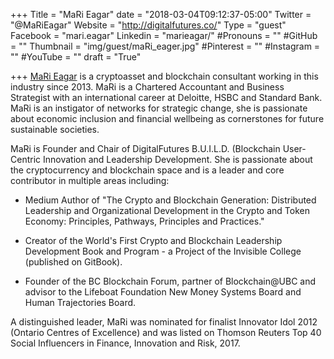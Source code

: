 +++
Title = "MaRi Eagar"
date = "2018-03-04T09:12:37-05:00"
Twitter = "@MaRiEagar"
Website = "http://digitalfutures.co/"
Type = "guest"
Facebook = "mari.eagar"
Linkedin = "marieagar/"
#Pronouns = ""
#GitHub = ""
Thumbnail = "img/guest/maRi_eager.jpg"
#Pinterest = ""
#Instagram = ""
#YouTube = ""
draft = "True"

+++
[MaRi Eagar](linkedin.com/in/marieager/) is a cryptoasset and blockchain consultant working in this industry since 2013. MaRi is a Chartered Accountant and Business Strategist with an international career at Deloitte, HSBC and Standard Bank. MaRi is an instigator of networks for strategic change, she is passionate about economic inclusion and financial wellbeing as cornerstones for future sustainable societies.

MaRi is Founder and Chair of DigitalFutures B.U.I.L.D. (Blockchain User-Centric Innovation and Leadership Development. She is passionate about the cryptocurrency and blockchain space and is a leader and core contributor in multiple areas including:

* Medium Author of "The Crypto and Blockchain Generation: Distributed Leadership and Organizational Development in the Crypto and Token Economy: Principles, Pathways, Principles and Practices."

* Creator of the World's First Crypto and Blockchain Leadership Development Book and Program - a Project of the Invisible College (published on GitBook).

* Founder of the BC Blockchain Forum, partner of Blockchain@UBC and advisor to the Lifeboat Foundation New Money Systems Board and Human Trajectories Board.

A distinguished leader, MaRi was nominated for finalist Innovator Idol 2012 (Ontario Centres of Excellence) and was listed on Thomson Reuters Top 40 Social Influencers in Finance, Innovation and Risk, 2017.
